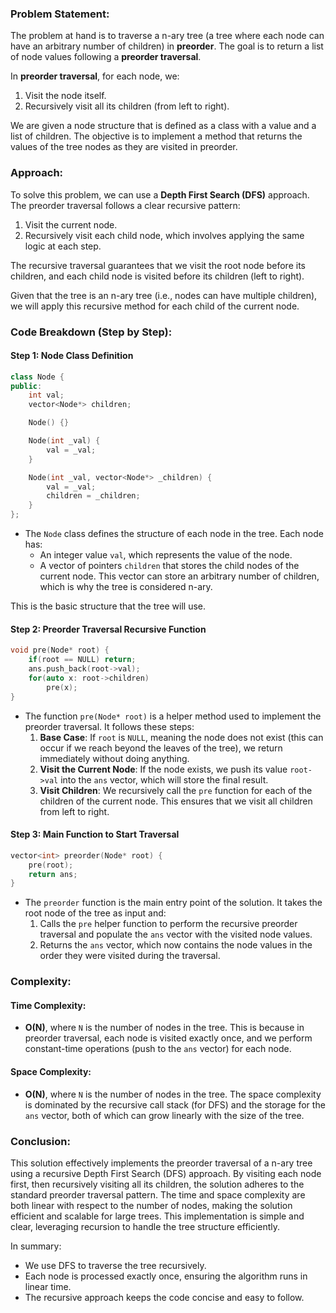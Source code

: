 ### Problem Statement:

The problem at hand is to traverse a n-ary tree (a tree where each node can have an arbitrary number of children) in **preorder**. The goal is to return a list of node values following a **preorder traversal**. 

In **preorder traversal**, for each node, we:
1. Visit the node itself.
2. Recursively visit all its children (from left to right).

We are given a node structure that is defined as a class with a value and a list of children. The objective is to implement a method that returns the values of the tree nodes as they are visited in preorder.

### Approach:

To solve this problem, we can use a **Depth First Search (DFS)** approach. The preorder traversal follows a clear recursive pattern:
1. Visit the current node.
2. Recursively visit each child node, which involves applying the same logic at each step.

The recursive traversal guarantees that we visit the root node before its children, and each child node is visited before its children (left to right).

Given that the tree is an n-ary tree (i.e., nodes can have multiple children), we will apply this recursive method for each child of the current node.

### Code Breakdown (Step by Step):

#### Step 1: Node Class Definition
```cpp
class Node {
public:
    int val;
    vector<Node*> children;

    Node() {}

    Node(int _val) {
        val = _val;
    }

    Node(int _val, vector<Node*> _children) {
        val = _val;
        children = _children;
    }
};
```
- The `Node` class defines the structure of each node in the tree. Each node has:
  - An integer value `val`, which represents the value of the node.
  - A vector of pointers `children` that stores the child nodes of the current node. This vector can store an arbitrary number of children, which is why the tree is considered n-ary.
  
This is the basic structure that the tree will use.

#### Step 2: Preorder Traversal Recursive Function
```cpp
void pre(Node* root) {
    if(root == NULL) return;
    ans.push_back(root->val);
    for(auto x: root->children)
        pre(x);
}
```
- The function `pre(Node* root)` is a helper method used to implement the preorder traversal. It follows these steps:
  1. **Base Case**: If `root` is `NULL`, meaning the node does not exist (this can occur if we reach beyond the leaves of the tree), we return immediately without doing anything.
  2. **Visit the Current Node**: If the node exists, we push its value `root->val` into the `ans` vector, which will store the final result.
  3. **Visit Children**: We recursively call the `pre` function for each of the children of the current node. This ensures that we visit all children from left to right.

#### Step 3: Main Function to Start Traversal
```cpp
vector<int> preorder(Node* root) {
    pre(root);
    return ans;
}
```
- The `preorder` function is the main entry point of the solution. It takes the root node of the tree as input and:
  1. Calls the `pre` helper function to perform the recursive preorder traversal and populate the `ans` vector with the visited node values.
  2. Returns the `ans` vector, which now contains the node values in the order they were visited during the traversal.

### Complexity:

#### Time Complexity:
- **O(N)**, where `N` is the number of nodes in the tree. This is because in preorder traversal, each node is visited exactly once, and we perform constant-time operations (push to the `ans` vector) for each node.

#### Space Complexity:
- **O(N)**, where `N` is the number of nodes in the tree. The space complexity is dominated by the recursive call stack (for DFS) and the storage for the `ans` vector, both of which can grow linearly with the size of the tree.

### Conclusion:

This solution effectively implements the preorder traversal of a n-ary tree using a recursive Depth First Search (DFS) approach. By visiting each node first, then recursively visiting all its children, the solution adheres to the standard preorder traversal pattern. The time and space complexity are both linear with respect to the number of nodes, making the solution efficient and scalable for large trees. This implementation is simple and clear, leveraging recursion to handle the tree structure efficiently.

In summary:
- We use DFS to traverse the tree recursively.
- Each node is processed exactly once, ensuring the algorithm runs in linear time.
- The recursive approach keeps the code concise and easy to follow.